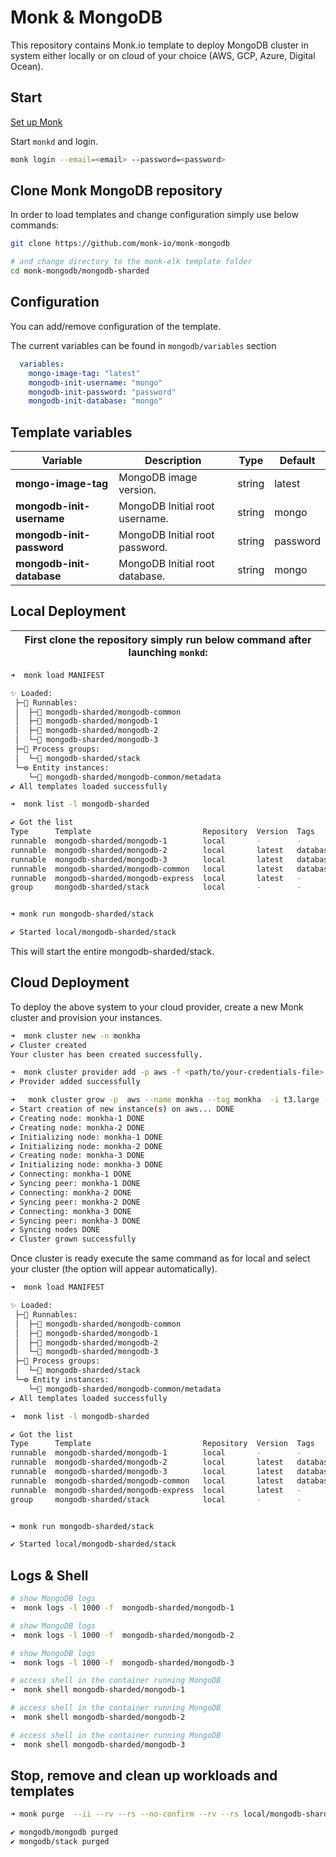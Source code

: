 # Monk & MongoDB

This repository contains Monk.io template to deploy MongoDB cluster in system either locally or on cloud of your choice (AWS, GCP, Azure, Digital Ocean).

## Start

[Set up Monk](https://docs.monk.io/docs/monk-in-10/)

Start `monkd` and login.

```bash
monk login --email=<email> --password=<password>
```

## Clone Monk MongoDB repository

In order to load templates and change configuration simply use below commands:

```bash
git clone https://github.com/monk-io/monk-mongodb

# and change directory to the monk-elk template folder
cd monk-mongodb/mongodb-sharded

```

## Configuration

You can add/remove configuration of the template.

The current variables can be found in `mongodb/variables` section

```yaml
  variables:
    mongo-image-tag: "latest"
    mongodb-init-username: "mongo"
    mongodb-init-password: "password"
    mongodb-init-database: "mongo"
```

## Template variables

| Variable                  | Description                    | Type   | Default  |
| ------------------------- | ------------------------------ | ------ | -------- |
| **mongo-image-tag**       | MongoDB image version.         | string | latest   |
| **mongodb-init-username** | MongoDB Initial root username. | string | mongo    |
| **mongodb-init-password** | MongoDB Initial root password. | string | password |
| **mongodb-init-database** | MongoDB Initial root database. | string | mongo    |

## Local Deployment

| First clone the repository simply run below command after launching `monkd`: |
| :--------------------------------------------------------------------------: |

```bash
➜  monk load MANIFEST

✨ Loaded:
 ├─🔩 Runnables:
 │  ├─🧩 mongodb-sharded/mongodb-common
 │  ├─🧩 mongodb-sharded/mongodb-1
 │  ├─🧩 mongodb-sharded/mongodb-2
 │  └─🧩 mongodb-sharded/mongodb-3
 ├─🔗 Process groups:
 │  └─🧩 mongodb-sharded/stack
 └─⚙️ Entity instances:
    └─🧩 mongodb-sharded/mongodb-common/metadata
✔ All templates loaded successfully

➜  monk list -l mongodb-sharded

✔ Got the list
Type      Template                         Repository  Version  Tags
runnable  mongodb-sharded/mongodb-1        local       -        -
runnable  mongodb-sharded/mongodb-2        local       latest   database, nosql
runnable  mongodb-sharded/mongodb-3        local       latest   database, nosql
runnable  mongodb-sharded/mongodb-common   local       latest   database, nosql
runnable  mongodb-sharded/mongodb-express  local       latest   -
group     mongodb-sharded/stack            local       -        -


➜ monk run mongodb-sharded/stack

✔ Started local/mongodb-sharded/stack

```

This will start the entire mongodb-sharded/stack.

## Cloud Deployment

To deploy the above system to your cloud provider, create a new Monk cluster and provision your instances.

```bash
➜  monk cluster new -n monkha
✔ Cluster created
Your cluster has been created successfully.

➜  monk cluster provider add -p aws -f <path/to/your-credentials-file>
✔ Provider added successfully

➜   monk cluster grow -p  aws --name monkha --tag monkha  -i t3.large --region eu-north-1 -m 3 -d 50 --disk-type SSD
✔ Start creation of new instance(s) on aws... DONE
✔ Creating node: monkha-1 DONE
✔ Creating node: monkha-2 DONE
✔ Initializing node: monkha-1 DONE
✔ Initializing node: monkha-2 DONE
✔ Creating node: monkha-3 DONE
✔ Initializing node: monkha-3 DONE
✔ Connecting: monkha-1 DONE
✔ Syncing peer: monkha-1 DONE
✔ Connecting: monkha-2 DONE
✔ Syncing peer: monkha-2 DONE
✔ Connecting: monkha-3 DONE
✔ Syncing peer: monkha-3 DONE
✔ Syncing nodes DONE
✔ Cluster grown successfully
```

Once cluster is ready execute the same command as for local and select your cluster (the option will appear automatically).

```bash
➜  monk load MANIFEST

✨ Loaded:
 ├─🔩 Runnables:
 │  ├─🧩 mongodb-sharded/mongodb-common
 │  ├─🧩 mongodb-sharded/mongodb-1
 │  ├─🧩 mongodb-sharded/mongodb-2
 │  └─🧩 mongodb-sharded/mongodb-3
 ├─🔗 Process groups:
 │  └─🧩 mongodb-sharded/stack
 └─⚙️ Entity instances:
    └─🧩 mongodb-sharded/mongodb-common/metadata
✔ All templates loaded successfully

➜  monk list -l mongodb-sharded

✔ Got the list
Type      Template                         Repository  Version  Tags
runnable  mongodb-sharded/mongodb-1        local       -        -
runnable  mongodb-sharded/mongodb-2        local       latest   database, nosql
runnable  mongodb-sharded/mongodb-3        local       latest   database, nosql
runnable  mongodb-sharded/mongodb-common   local       latest   database, nosql
runnable  mongodb-sharded/mongodb-express  local       latest   -
group     mongodb-sharded/stack            local       -        -


➜ monk run mongodb-sharded/stack

✔ Started local/mongodb-sharded/stack


```

## Logs & Shell

```bash
# show MongoDB logs
➜  monk logs -l 1000 -f  mongodb-sharded/mongodb-1

# show MongoDB logs
➜  monk logs -l 1000 -f  mongodb-sharded/mongodb-2

# show MongoDB logs
➜  monk logs -l 1000 -f  mongodb-sharded/mongodb-3

# access shell in the container running MongoDB
➜  monk shell mongodb-sharded/mongodb-1

# access shell in the container running MongoDB
➜  monk shell mongodb-sharded/mongodb-2

# access shell in the container running MongoDB
➜  monk shell mongodb-sharded/mongodb-3
```

## Stop, remove and clean up workloads and templates

```bash
➜ monk purge  --ii --rv --rs --no-confirm --rv --rs local/mongodb-sharded/stack

✔ mongodb/mongodb purged
✔ mongodb/stack purged
```
